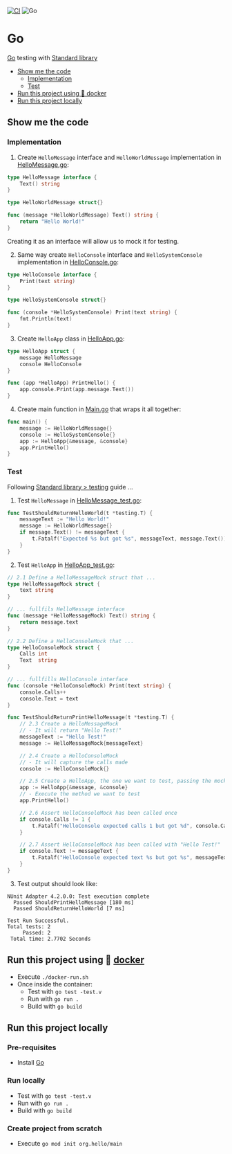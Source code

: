 [![CI](https://github.com/rogervinas/tests-everywhere/actions/workflows/go.yml/badge.svg)](https://github.com/rogervinas/tests-everywhere/actions/workflows/go.yml)
![Go](https://img.shields.io/badge/Go-1.21.4-blue?labelColor=black)

# Go

[Go](https://go.dev/) testing with [Standard library](https://pkg.go.dev/testing)

- [Show me the code](#show-me-the-code)
  - [Implementation](#implementation)
  - [Test](#test)
- [Run this project using 🐳 docker](#run-this-project-using--docker)
- [Run this project locally](#run-this-project-locally)

## Show me the code

### Implementation

1. Create `HelloMessage` interface and `HelloWorldMessage` implementation in [HelloMessage.go](HelloMessage.go):

```go
type HelloMessage interface {
    Text() string
}

type HelloWorldMessage struct{}

func (message *HelloWorldMessage) Text() string {
    return "Hello World!"
}
```

Creating it as an interface will allow us to mock it for testing.

2. Same way create `HelloConsole` interface and `HelloSystemConsole` implementation in [HelloConsole.go](HelloConsole.go):

```go
type HelloConsole interface {
    Print(text string)
}

type HelloSystemConsole struct{}

func (console *HelloSystemConsole) Print(text string) {
    fmt.Println(text)
}
```

3. Create `HelloApp` class in [HelloApp.go](HelloApp.go):

```go
type HelloApp struct {
    message HelloMessage
    console HelloConsole
}

func (app *HelloApp) PrintHello() {
    app.console.Print(app.message.Text())
}
```

4. Create main function in [Main.go](Main.go) that wraps it all together:

```go
func main() {
    message := HelloWorldMessage{}
    console := HelloSystemConsole{}
    app := HelloApp{&message, &console}
    app.PrintHello()
}
```

### Test

Following [Standard library > testing](https://pkg.go.dev/testing) guide ...

1. Test `HelloMessage` in [HelloMessage_test.go](HelloMessage_test.go):

```go
func TestShouldReturnHelloWorld(t *testing.T) {
    messageText := "Hello World!"
    message := HelloWorldMessage{}
    if message.Text() != messageText {
        t.Fatalf("Expected %s but got %s", messageText, message.Text())
    }
}
```

2. Test `HelloApp` in [HelloApp_test.go](HelloApp_test.go):

```go
// 2.1 Define a HelloMessageMock struct that ...
type HelloMessageMock struct {
    text string
}

// ... fullfils HelloMessage interface
func (message *HelloMessageMock) Text() string {
    return message.text
}

// 2.2 Define a HelloConsoleMock that ...
type HelloConsoleMock struct {
    Calls int
    Text  string
}

// ... fullfills HelloConsole interface
func (console *HelloConsoleMock) Print(text string) {
    console.Calls++
    console.Text = text
}

func TestShouldReturnPrintHelloMessage(t *testing.T) {
    // 2.3 Create a HelloMessageMock
    // - It will return "Hello Test!"
    messageText := "Hello Test!"
    message := HelloMessageMock{messageText}

    // 2.4 Create a HelloConsoleMock
    // - It will capture the calls made
    console := HelloConsoleMock{}

    // 2.5 Create a HelloApp, the one we want to test, passing the mocks
    app := HelloApp{&message, &console}
    // - Execute the method we want to test
    app.PrintHello()

    // 2.6 Assert HelloConsoleMock has been called once
    if console.Calls != 1 {
        t.Fatalf("HelloConsole expected calls 1 but got %d", console.Calls)
    }

    // 2.7 Assert HelloConsoleMock has been called with "Hello Test!"
    if console.Text != messageText {
        t.Fatalf("HelloConsole expected text %s but got %s", messageText, console.Text)
    }
}
```

3. Test output should look like:

```
NUnit Adapter 4.2.0.0: Test execution complete
  Passed ShouldPrintHelloMessage [180 ms]
  Passed ShouldReturnHelloWorld [7 ms]

Test Run Successful.
Total tests: 2
     Passed: 2
 Total time: 2.7702 Seconds
```

## Run this project using 🐳 [docker](https://www.docker.com/)

- Execute `./docker-run.sh`
- Once inside the container:
  - Test with `go test -test.v`
  - Run with `go run .`
  - Build with `go build`

## Run this project locally

### Pre-requisites

- Install [Go](https://go.dev/dl/)

### Run locally

- Test with `go test -test.v`
- Run with `go run .`
- Build with `go build`

### Create project from scratch

- Execute `go mod init org.hello/main`
